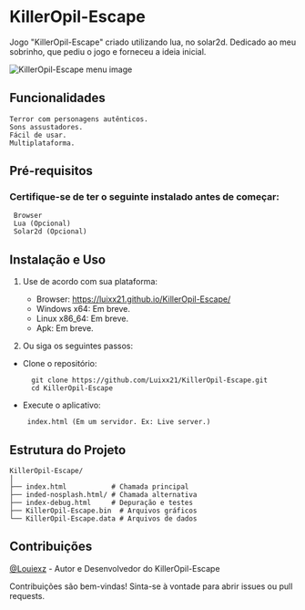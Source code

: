 # KillerOpil-Escape

Jogo "KillerOpil-Escape" criado utilizando lua, no solar2d.
Dedicado ao meu sobrinho, que pediu o jogo e forneceu a ideia inicial.

![KillerOpil-Escape menu image](KillerOpil-Escape.png)

## Funcionalidades

    Terror com personagens autênticos.
    Sons assustadores.
    Fácil de usar.
    Multiplataforma.

## Pré-requisitos

### Certifique-se de ter o seguinte instalado antes de começar:
  
     Browser
     Lua (Opcional)
     Solar2d (Opcional)

## Instalação e Uso

1. Use de acordo com sua plataforma:

    - Browser: https://luixx21.github.io/KillerOpil-Escape/
    - Windows x64: Em breve.
    - Linux x86_64: Em breve.
    - Apk: Em breve.

2. Ou siga os seguintes passos:

- Clone o repositório:

        git clone https://github.com/Luixx21/KillerOpil-Escape.git
        cd KillerOpil-Escape
 
 - Execute o aplicativo:

        index.html (Em um servidor. Ex: Live server.)

## Estrutura do Projeto

    KillerOpil-Escape/
    │
    ├── index.html           # Chamada principal
    ├── inded-nosplash.html/ # Chamada alternativa
    ├── index-debug.html     # Depuração e testes
    ├── KillerOpil-Escape.bin  # Arquivos gráficos
    └── KillerOpil-Escape.data # Arquivos de dados

## Contribuições

[@Louiexz](https://github.com/Louiexz) - Autor e Desenvolvedor do KillerOpil-Escape<br>

Contribuições são bem-vindas! Sinta-se à vontade para abrir issues ou pull requests.
